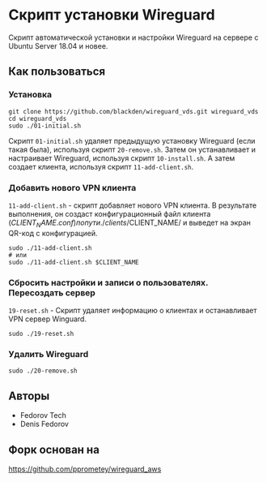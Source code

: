 # Скрипт установки Wireguard 
Скрипт автоматической установки и настройки Wireguard на сервере с Ubuntu Server 18.04 и новее.

## Как пользоваться

### Установка
```
git clone https://github.com/blackden/wireguard_vds.git wireguard_vds
cd wireguard_vds
sudo ./01-initial.sh
```

Скрипт `01-initial.sh` удаляет предыдущую установку Wireguard (если такая была), используя скрипт `20-remove.sh`. Затем он устанавливает и настраивает Wireguard, используя скрипт `10-install.sh`. А затем создает клиента, используя скрипт `11-add-client.sh`.

### Добавить нового VPN клиента
`11-add-client.sh` - скрипт добавляет нового VPN клиента. В результате выполнения, он создаст конфигурационный файл клиента ($CLIENT_NAME.conf) по пути ./clients/$CLIENT_NAME/ и выведет на экран QR-код с конфигурацией.

```
sudo ./11-add-client.sh
# или
sudo ./11-add-client.sh $CLIENT_NAME
```

### Сбросить настройки и записи о пользователях. Пересоздать сервер
`19-reset.sh` - Скрипт удаляет информацию о клиентах и останавливает VPN сервер Winguard.
```
sudo ./19-reset.sh
```

### Удалить Wireguard
```
sudo ./20-remove.sh
```
## Авторы
- Fedorov Tech
- Denis Fedorov

## Форк основан на 
https://github.com/pprometey/wireguard_aws
